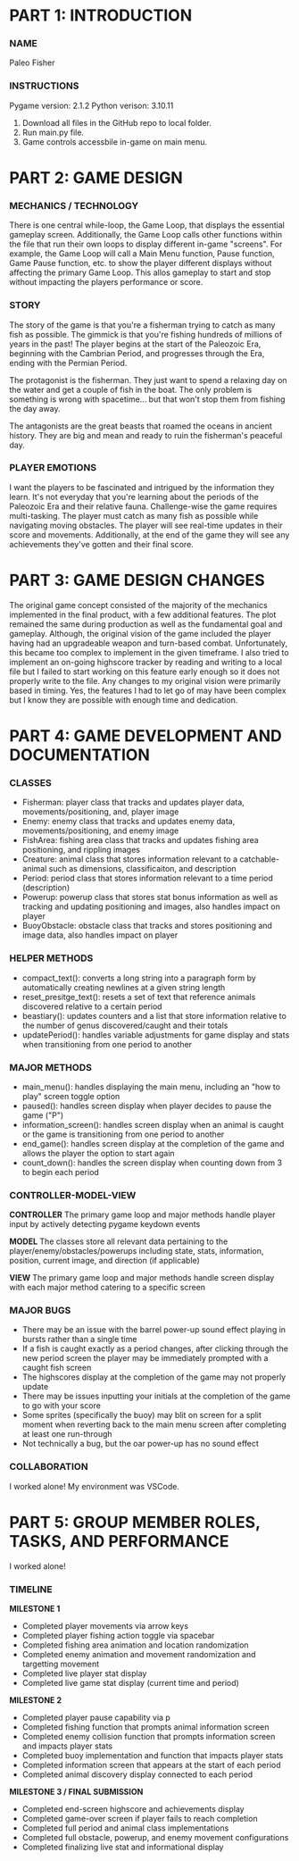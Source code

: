 # PART 1: INTRODUCTION

### NAME
Paleo Fisher

### INSTRUCTIONS
Pygame version: 2.1.2
Python verison: 3.10.11
1. Download all files in the GitHub repo to local folder.
2. Run main.py file.
3. Game controls accessbile in-game on main menu.


# PART 2: GAME DESIGN

### MECHANICS / TECHNOLOGY
There is one central while-loop, the Game Loop, that displays the essential gameplay screen. Additionally, the Game Loop calls other functions within the file that run their own loops to display different in-game "screens". For example, the Game Loop will call a Main Menu function, Pause function, Game Pause function, etc. to show the player different displays without affecting the primary Game Loop. This allos gameplay to start and stop without impacting the players performance or score.

### STORY
The story of the game is that you're a fisherman trying to catch as many fish as possible. The gimmick is that you're fishing hundreds of millions of years in the past! The player begins at the start of the Paleozoic Era, beginning with the Cambrian Period, and progresses through the Era, ending with the Permian Period.

The protagonist is the fisherman. They just want to spend a relaxing day on the water and get a couple of fish in the boat. The only problem is something is wrong with spacetime... but that won't stop them from fishing the day away.

The antagonists are the great beasts that roamed the oceans in ancient history. They are big and mean and ready to ruin the fisherman's peaceful day.

### PLAYER EMOTIONS
I want the players to be fascinated and intrigued by the information they learn. It's not everyday that you're learning about the periods of the Paleozoic Era and their relative fauna.
Challenge-wise the game requires multi-tasking. The player must catch as many fish as possible while navigating moving obstacles.
The player will see real-time updates in their score and movements. Additionally, at the end of the game they will see any achievements they've gotten and their final score.

# PART 3: GAME DESIGN CHANGES
The original game concept consisted of the majority of the mechanics implemented in the final product, with a few additional features. 
The plot remained the same during production as well as the fundamental goal and gameplay.
Although, the original vision of the game included the player having had an upgradeable weapon and turn-based combat. Unfortunately, this became too complex to implement in the given timeframe.
I also tried to implement an on-going highscore tracker by reading and writing to a local file but I failed to start working on this feature early enough so it does not properly write to the file.
Any changes to my original vision were primarily based in timing. Yes, the features I had to let go of may have been complex but I know they are possible with enough time and dedication.

# PART 4: GAME DEVELOPMENT AND DOCUMENTATION

### CLASSES
- Fisherman: player class that tracks and updates player data, movements/positioning, and, player image
- Enemy: enemy class that tracks and updates enemy data, movements/positioning, and enemy image
- FishArea: fishing area class that tracks and updates fishing area positioning, and rippling images
- Creature: animal class that stores information relevant to a catchable-animal such as dimensions, classificaiton, and description
- Period: period class that stores information relevant to a time period (description)
- Powerup: powerup class that stores stat bonus information as well as tracking and updating positioning and images, also handles impact on player
- BuoyObstacle: obstacle class that tracks and stores positioning and image data, also handles impact on player

### HELPER METHODS
- compact_text(): converts a long string into a paragraph form by automatically creating newlines at a given string length
- reset_presitge_text(): resets a set of text that reference animals discovered relative to a certain period
- beastiary(): updates counters and a list that store information relative to the number of genus discovered/caught and their totals
- updatePeriod(): handles variable adjustments for game display and stats when transitioning from one period to another

### MAJOR METHODS
- main_menu(): handles displaying the main menu, including an "how to play" screen toggle option
- paused(): handles screen display when player decides to pause the game ("P")
- information_screen(): handles screen display when an animal is caught or the game is transitioning from one period to another
- end_game(): handles screen display at the completion of the game and allows the player the option to start again
- count_down(): handles the screen display when counting down from 3 to begin each period

### CONTROLLER-MODEL-VIEW

**CONTROLLER**
The primary game loop and major methods handle player input by actively detecting pygame keydown events

**MODEL**
The classes store all relevant data pertaining to the player/enemy/obstacles/powerups including state, stats, information, position, current image, and direction (if applicable)

**VIEW**
The primary game loop and major methods handle screen display with each major method catering to a specific screen

### MAJOR BUGS
- There may be an issue with the barrel power-up sound effect playing in bursts rather than a single time
- If a fish is caught exactly as a period changes, after clicking through the new period screen the player may be immediately prompted with a caught fish screen
- The highscores display at the completion of the game may not properly update
- There may be issues inputting your initials at the completion of the game to go with your score
- Some sprites (specifically the buoy) may blit on screen for a split moment when reverting back to the main menu screen after completing at least one run-through
- Not technically a bug, but the oar power-up has no sound effect

### COLLABORATION
I worked alone! My environment was VSCode.

# PART 5: GROUP MEMBER ROLES, TASKS, AND PERFORMANCE

I worked alone!

### TIMELINE

**MILESTONE 1**
- Completed player movements via arrow keys
- Completed player fishing action toggle via spacebar
- Completed fishing area animation and location randomization
- Completed enemy animation and movement randomization and targetting movement
- Completed live player stat display
- Completed live game stat display (current time and period)

**MILESTONE 2**
- Completed player pause capability via p
- Completed fishing function that prompts animal information screen
- Completed enemy collision function that prompts information screen and impacts player stats
- Completed buoy implementation and function that impacts player stats
- Completed information screen that appears at the start of each period
- Completed animal discovery display connected to each period

**MILESTONE 3 / FINAL SUBMISSION**
- Completed end-screen highscore and achievements display
- Completed game-over screen if player fails to reach completion
- Completed full period and animal class implementations
- Completed full obstacle, powerup, and enemy movement configurations
- Completed finalizing live stat and informational display
